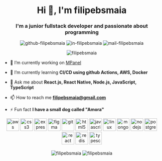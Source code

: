 <h1 align="center">Hi 👋, I'm filipebsmaia</h1>
<h3 align="center">I'm a junior fullstack developer and passionate about programming</h3>
<p align="center">
  
<img src="https://img.shields.io/badge/-Github-000?style=flat-square&logo=Github&logoColor=white&link=https://github.com/filipebsmaia" alt="github-filipebsmaia"/>
<img src="https://img.shields.io/badge/-LinkedIn-blue?style=flat-square&logo=Linkedin&logoColor=white&link=https://www.linkedin.com/in/filipebsmaia" alt="in-filipebsmaia"/>
<img src="https://img.shields.io/badge/-Gmail-c14438?style=flat-square&logo=Gmail&logoColor=white&link=mailto:filipebsmaia@gmail.com" alt="mail-filipebsmaia"/>
</p>

<p align="center"> <img src="https://komarev.com/ghpvc/?username=filipebsmaia" alt="filipebsmaia" /> </p>

- 🔭 I’m currently working on [MPanel](https://github.com/filipebsmaia/mpanel)

- 🌱 I’m currently learning **CI/CD using github Actions, AWS, Docker**

<!-- - 👨‍💻 All of my projects are available at [filipebsmaia.dev](filipebsmaia.dev) -->
- 💬 Ask me about **React.js, React Native, Node.js, JavaScript, TypeScript**

- 📫 How to reach me **filipebsmaia@gmail.com**

- ⚡ Fun fact **I have a small dog called "Amora"**

<p align="center">
  <img src="https://devicons.github.io/devicon/devicon.git/icons/amazonwebservices/amazonwebservices-original-wordmark.svg" alt="aws" width="40" height="40"/>
  <img src="https://devicons.github.io/devicon/devicon.git/icons/css3/css3-original-wordmark.svg" alt="css3" width="40" height="40"/>
  <img src="https://devicons.github.io/devicon/devicon.git/icons/express/express-original-wordmark.svg" alt="express" width="40" height="40"/>
  <img src="https://www.vectorlogo.zone/logos/figma/figma-icon.svg" alt="figma" width="40" height="40"/> <img src="https://www.vectorlogo.zone/logos/git-scm/git-scm-icon.svg" alt="git" width="40" height="40"/>
  <img src="https://devicons.github.io/devicon/devicon.git/icons/html5/html5-original-wordmark.svg" alt="html5" width="40" height="40"/>
  <img src="https://devicons.github.io/devicon/devicon.git/icons/javascript/javascript-original.svg" alt="javascript" width="40" height="40"/>
  <img src="https://devicons.github.io/devicon/devicon.git/icons/linux/linux-original.svg" alt="linux" width="40" height="40"/>
  <img src="https://devicons.github.io/devicon/devicon.git/icons/mongodb/mongodb-original-wordmark.svg" alt="mongodb" width="40" height="40"/>
  <img src="https://devicons.github.io/devicon/devicon.git/icons/nodejs/nodejs-original-wordmark.svg" alt="nodejs" width="40" height="40"/>
  <img src="https://devicons.github.io/devicon/devicon.git/icons/postgresql/postgresql-original-wordmark.svg" alt="postgresql" width="40" height="40"/>
  <img src="https://devicons.github.io/devicon/devicon.git/icons/react/react-original-wordmark.svg" alt="react" width="40" height="40"/>
  <img src="https://devicons.github.io/devicon/devicon.git/icons/redis/redis-original-wordmark.svg" alt="redis" width="40" height="40"/>
  <img src="https://devicons.github.io/devicon/devicon.git/icons/typescript/typescript-original.svg" alt="typescript" width="40" height="40"/>
</p>
<p align="center">
<img align="center" src="https://github-readme-stats.vercel.app/api/top-langs/?username=filipebsmaia&layout=compact&hide=html" alt="filipebsmaia" />

<img align="center" src="https://github-readme-stats.vercel.app/api?username=filipebsmaia&show_icons=true" alt="filipebsmaia" />
</p>
